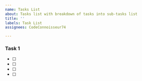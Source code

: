 ```yaml
---
name: Tasks List
about: Tasks list with breakdown of tasks into sub-tasks list
title: ''
labels: Task List
assignees: CodeConnoisseur74

---
```


### Task 1

- [ ] 
- [ ] 
- [ ] 
- [ ]
